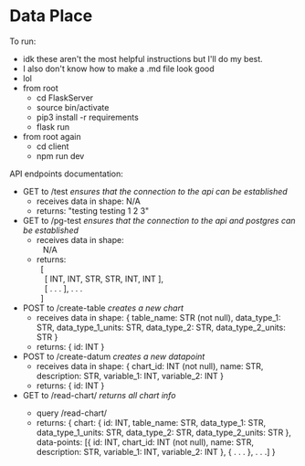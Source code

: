# Data Place

To run:
  - idk these aren't the most helpful instructions but I'll do my best.
  - I also don't know how to make a .md file look good
  - lol
  - from root
    - cd FlaskServer
    - source bin/activate
    - pip3 install -r requirements
    - flask run
  - from root again
    - cd client
    - npm run dev

API endpoints documentation:
- GET to /test
  <i> ensures that the connection to the api can be established </i>
  - receives data in shape: N/A
  - returns: "testing testing 1 2 3"
- GET to /pg-test
  <i> ensures that the connection to the api and postgres can be established </i>
  - receives data in shape: <br />
    &ensp; N/A
  - returns: <br />
    &ensp;\[ <br />
    &ensp;&ensp;\[ INT, INT, STR, STR, INT, INT \], <br />
    &ensp;&ensp;\[ . . . \], . . . <br />
    &ensp;\]
- POST to /create-table
  <i> creates a new chart </i>
  - receives data in shape:
      {
        table_name: STR (not null),
        data_type_1: STR,
        data_type_1_units: STR,
        data_type_2: STR,
        data_type_2_units: STR
      }
  - returns:
      {
        id: INT
      }
- POST to /create-datum
  <i> creates a new datapoint </i>
  - receives data in shape:
      {
        chart_id: INT (not null),
        name: STR,
        description: STR,
        variable_1: INT,
        variable_2: INT
      }
  - returns:
      {
        id: INT
      }
- GET to /read-chart/<chart-id>
  <i> returns all chart info </i>
  - query /read-chart/<chart-id>
  - returns:
      {
        chart: {
          id: INT,
          table_name: STR,
          data_type_1: STR,
          data_type_1_units: STR,
          data_type_2: STR,
          data_type_2_units: STR
        },
        data-points: [{
          id: INT,
          chart_id: INT (not null),
          name: STR,
          description: STR,
          variable_1: INT,
          variable_2: INT
        }, { . . . }, . . .]
      }
